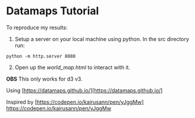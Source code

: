 # Datamaps Tutorial

To reproduce my results:
1. Setup a server on your local machine using python. In the src directory run:  
  <pre><code>python -m http.server 8080
</code></pre>

2. Open up the _world_map.html_ to interact with it.

**OBS** This only works for d3 v3.

Using [https://datamaps.github.io/][https://datamaps.github.io/]

Inspired by [https://codepen.io/kairusann/pen/yJggMw] https://codepen.io/kairusann/pen/yJggMw
